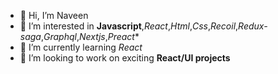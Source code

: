 - 👋 Hi, I’m Naveen
- 👀 I’m interested in **Javascript**,*React*,*Html*,*Css*,*Recoil*,*Redux-saga*,*Graphql*,*Nextjs*,*Preact**
- 🌱 I’m currently learning *React*
- 💞️ I’m looking to work on exciting **React/UI projects**

<!---
Naveen12345-alt/Naveen12345-alt is a ✨ special ✨ repository because its `README.md` (this file) appears on your GitHub profile.
You can click the Preview link to take a look at your changes.
--->
